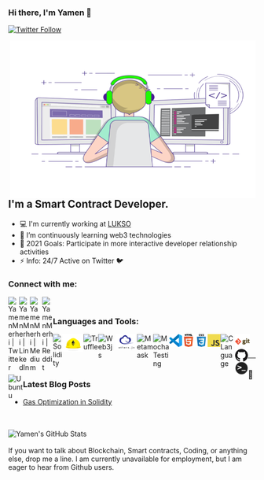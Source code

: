 ### Hi there, I'm Yamen 👋  

[![Twitter Follow](https://img.shields.io/twitter/follow/YamenMerhii?color=1DA1F2&logo=twitter&style=for-the-badge)](https://twitter.com/YamenMerhii?ref_src=twsrc%5Etfw)


 <img align="right" alt="GIF" src="https://github.com/YamenMerhi/YamenMerhi/blob/main/coding-freak.gif?raw=true" width="500" height="320" />




## I'm a Smart Contract Developer.

- 💻  I'm currently working at [LUKSO][Lukso]
- 🌱  I’m continuously learning web3 technologies
- 🥅  2021 Goals: Participate in more interactive developer relationship activities
- ⚡  Info: 24/7 Active on Twitter  🐦

### Connect with me:


[<img align="left" alt="YamenMerhi | Twitter" width="22px" src="https://cdn.jsdelivr.net/npm/simple-icons@v3/icons/twitter.svg" />][twitter]
[<img align="left" alt="YamenMerhi | LinkedIn" width="22px" src="https://cdn.jsdelivr.net/npm/simple-icons@v3/icons/linkedin.svg" />][linkedin]
[<img align="left" alt="YamenMerhi | Medium" width="25px" src="https://iconape.com/wp-content/files/ik/11613/png/medium.png" />][Medium]
[<img align="left" alt="YamenMerhi | Reddit" width="22px" src="https://cdn3.iconfinder.com/data/icons/2018-social-media-black-and-white-logos/1000/2018_social_media_popular_app_logo_reddit-512.png" />][Reddit]

<br />

### Languages and Tools:


<img align="left" alt="Solidity" width="19px" src="https://upload.wikimedia.org/wikipedia/commons/9/98/Solidity_logo.svg" />
<img align="left" alt="Hardhat" width="43px" src="https://github.com/YamenMerhi/YamenMerhi/blob/main/20210904_195403.png" />
<img align="left" alt="Truffle" width="30px" src="https://avatars.githubusercontent.com/u/22205159?s=200&v=4" />
<img align="left" alt="Web3js" width="35px" src="https://miro.medium.com/max/1400/1*2GHi9FwnyA5UTJpcxPSG7A.jpeg" />
<img align="left" alt="etherjs" width="44px" src="https://github.com/YamenMerhi/YamenMerhi/blob/main/20210904_201245.png" />
<img align="left" alt="Metamask" width="33px" src="https://upload.wikimedia.org/wikipedia/commons/3/36/MetaMask_Fox.svg" />
<img align="left" alt="Mocha Testing" width="33px" src="https://avatars.githubusercontent.com/u/8770005?s=200&v=4" />
<img align="left" alt="Visual Studio Code" width="26px" src="https://raw.githubusercontent.com/github/explore/80688e429a7d4ef2fca1e82350fe8e3517d3494d/topics/visual-studio-code/visual-studio-code.png" />
<img align="left" alt="HTML5" width="26px" src="https://raw.githubusercontent.com/github/explore/80688e429a7d4ef2fca1e82350fe8e3517d3494d/topics/html/html.png" />
<img align="left" alt="CSS3" width="26px" src="https://raw.githubusercontent.com/github/explore/80688e429a7d4ef2fca1e82350fe8e3517d3494d/topics/css/css.png" />
<img align="left" alt="JavaScript" width="26px" src="https://raw.githubusercontent.com/github/explore/80688e429a7d4ef2fca1e82350fe8e3517d3494d/topics/javascript/javascript.png" />
<img align="left" alt="C Language" width="30px" src="https://upload.wikimedia.org/wikipedia/commons/1/18/C_Programming_Language.svg" />
<img align="left" alt="Git" width="30px" src="https://raw.githubusercontent.com/github/explore/80688e429a7d4ef2fca1e82350fe8e3517d3494d/topics/git/git.png" />
<img align="left" alt="GitHub" width="26px" src="https://raw.githubusercontent.com/github/explore/78df643247d429f6cc873026c0622819ad797942/topics/github/github.png" />
<img align="left" alt="Terminal" width="26px" src="https://raw.githubusercontent.com/github/explore/80688e429a7d4ef2fca1e82350fe8e3517d3494d/topics/terminal/terminal.png" />
<img align="left" alt="Ubuntu" width="30px" src="https://brandslogos.com/wp-content/uploads/images/large/ubuntu-logo.png" />

<br />
<br />

---

### 📕 Latest Blog Posts

- [Gas Optimization in Solidity](https://yamenmerhi.medium.com/gas-optimization-in-solidity-75945e12322f)
<br>
<br>

<img align="left" alt="Yamen's GitHub Stats" src="https://github-readme-stats.vercel.app/api?username=YamenMerhi&show_icons=true&hide_border=true" />
<br>
<br>
If you want to talk about Blockchain, Smart contracts, Coding, or anything else, drop me a line. I am currently unavailable for employment, but I am eager to hear from Github users.

[Lukso]: https://lukso.network/
[twitter]: https://twitter.com/YamenMerhii
[Reddit]: https://www.reddit.com/user/YamenMerhi
[Medium]: https://yamenmerhi.medium.com/
[linkedin]: https://www.linkedin.com/in/yamenmerhi/
